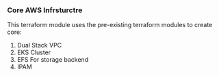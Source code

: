 ### Core AWS Infrsturctre

This terraform module uses the pre-existing terraform modules to create core:
1. Dual Stack VPC
2. EKS Cluster
3. EFS For storage backend
4. IPAM
